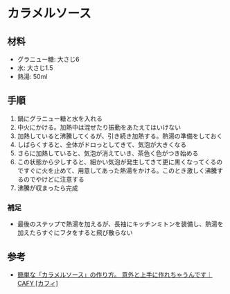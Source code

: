 # カラメルソース

## 材料

* グラニュー糖: 大さじ6
* 水: 大さじ1.5
* 熱湯: 50ml

## 手順

1. 鍋にグラニュー糖と水を入れる
2. 中火にかける。加熱中は混ぜたり振動をあたえてはいけない
3. 加熱していると沸騰してくるが、引き続き加熱する。熱湯の準備をしておく
4. しばらくすると、全体がドロっとしてきて、気泡が大きくなる
5. さらに加熱していると、気泡が消えていき、茶色く色がつき始める
6. この状態から少しすると、細かい気泡が発生してきて更に黒くなってくるのですぐに火を止めて、用意してあった熱湯をかける。このとき激しく沸騰するのでやけどに注意する
7. 沸騰が収まったら完成

### 補足

* 最後のステップで熱湯を加えるが、長袖にキッチンミトンを装備し、熱湯を加えたらすぐにフタをすると飛び散らない

## 参考

* [簡単な「カラメルソース」の作り方。 意外と上手に作れちゃうんです｜CAFY [カフィ]](https://cafy.jp/29632)
